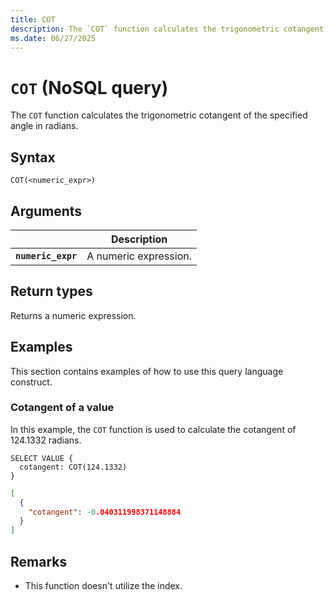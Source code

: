 ```yaml
---
title: COT
description: The `COT` function calculates the trigonometric cotangent of the specified angle in radians.
ms.date: 06/27/2025
---
```


# `COT` (NoSQL query)

The `COT` function calculates the trigonometric cotangent of the specified angle in radians.

## Syntax

```nosql
COT(<numeric_expr>)
```

## Arguments

| | Description |
| --- | --- |
| **`numeric_expr`** | A numeric expression. |

## Return types

Returns a numeric expression.

## Examples

This section contains examples of how to use this query language construct.

### Cotangent of a value

In this example, the `COT` function is used to calculate the cotangent of 124.1332 radians.

```nosql
SELECT VALUE {
  cotangent: COT(124.1332)
}
```

```json
[
  {
    "cotangent": -0.040311998371148884
  }
]
```

## Remarks

- This function doesn't utilize the index.
